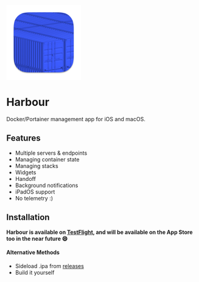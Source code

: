 <img src="Shared/Assets.xcassets/AppIcon.appiconset/AppIcon-macOS-1024x1024.png" width="196" alt="Harbour App Icon">

# Harbour
Docker/Portainer management app for iOS and macOS.

## Features
- Multiple servers & endpoints
- Managing container state
- Managing stacks
- Widgets
- Handoff
- Background notifications
- iPadOS support
- No telemetry :)

## Installation
**Harbour is available on [TestFlight](https://testflight.apple.com/join/F2vK7xo4), and will be available on the App Store too in the near future 😄**
#### Alternative Methods
- Sideload .ipa from [releases](https://github.com/rrroyal/Harbour/releases/latest)
- Build it yourself
